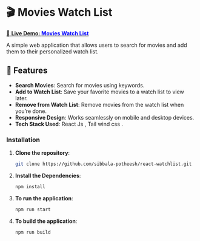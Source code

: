 # 🎬 Movies Watch List

[🚀 **Live Demo: <span style="color:blue">Movies Watch List</span>**](https://react-watchlist.vercel.app/login)

A simple web application that allows users to search for movies and add them to their personalized watch list.

## 📌 Features

- **Search Movies**: Search for movies using keywords.
- **Add to Watch List**: Save your favorite movies to a watch list to view later.
- **Remove from Watch List**: Remove movies from the watch list when you’re done.
- **Responsive Design**: Works seamlessly on mobile and desktop devices.
- **Tech Stack Used**: React Js , Tail wind css .

### Installation

1. **Clone the repository**:

   ```bash
   git clone https://github.com/sibbala-potheesh/react-watchlist.git
   ```

2. **Install the Dependencies**:

   ```bash
   npm install
   ```

3. **To run the application**:

   ```bash
   npm run start
   ```

4. **To build the application**:

   ```bash
   npm run build
   ```
